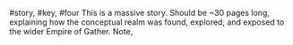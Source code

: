 #story, #key, #four
This is a massive story. Should be ~30 pages long, explaining how the conceptual realm was found, explored, and exposed to the wider Empire of Gather. Note, 